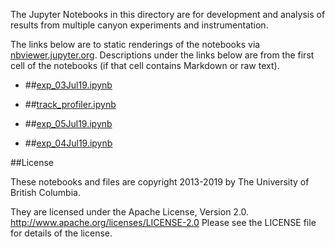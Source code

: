 The Jupyter Notebooks in this directory are for development and analysis of 
results from multiple canyon experiments and instrumentation.

The links below are to static renderings of the notebooks via
[nbviewer.jupyter.org](http://nbviewer.jupyter.org/).
Descriptions under the links below are from the first cell of the notebooks
(if that cell contains Markdown or raw text).

* ##[exp_03Jul19.ipynb](http://nbviewer.jupyter.org/urls/bitbucket.org/canyonsubc/multipleCanyons/raw/tip/lab/Conduino/notebooks/exp_03Jul19.ipynb)  
    
* ##[track_profiler.ipynb](http://nbviewer.jupyter.org/urls/bitbucket.org/canyonsubc/multipleCanyons/raw/tip/lab/Conduino/notebooks/track_profiler.ipynb)  
    
* ##[exp_05Jul19.ipynb](http://nbviewer.jupyter.org/urls/bitbucket.org/canyonsubc/multipleCanyons/raw/tip/lab/Conduino/notebooks/exp_05Jul19.ipynb)  
    
* ##[exp_04Jul19.ipynb](http://nbviewer.jupyter.org/urls/bitbucket.org/canyonsubc/multipleCanyons/raw/tip/lab/Conduino/notebooks/exp_04Jul19.ipynb)  
    

##License

These notebooks and files are copyright 2013-2019
by The University of British Columbia.

They are licensed under the Apache License, Version 2.0.
http://www.apache.org/licenses/LICENSE-2.0
Please see the LICENSE file for details of the license.
